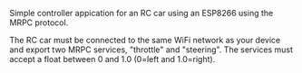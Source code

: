 Simple controller appication for an RC car using an ESP8266 using the MRPC protocol. 

The RC car must be connected to the same WiFi network as your device and export two MRPC services, "throttle" and "steering". The services must accept a float between 0 and 1.0 (0=left and 1.0=right).
